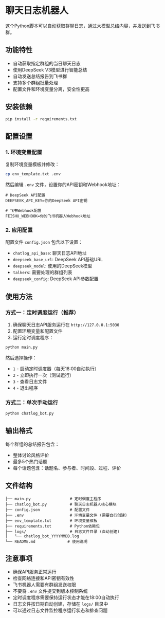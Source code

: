 # 聊天日志机器人

这个Python脚本可以自动获取群聊日志，通过大模型总结内容，并发送到飞书群。

## 功能特性

- 自动获取指定群组的当日聊天日志
- 使用DeepSeek V3模型进行智能总结
- 自动发送总结报告到飞书群
- 支持多个群组批量处理
- 配置文件和环境变量分离，安全性更高

## 安装依赖

```bash
pip install -r requirements.txt
```

## 配置设置

### 1. 环境变量配置

复制环境变量模板并修改：
```bash
cp env_template.txt .env
```

然后编辑 `.env` 文件，设置你的API密钥和Webhook地址：
```env
# DeepSeek API配置
DEEPSEEK_API_KEY=你的DeepSeek API密钥

# 飞书Webhook配置
FEISHU_WEBHOOK=你的飞书机器人Webhook地址
```

### 2. 应用配置

配置文件 `config.json` 包含以下设置：
- `chatlog_api_base`: 聊天日志API地址
- `deepseek_base_url`: DeepSeek API基础URL  
- `deepseek_model`: 使用的DeepSeek模型
- `talkers`: 需要处理的群组列表
- `deepseek_config`: DeepSeek API参数配置

## 使用方法

### 方式一：定时调度运行（推荐）

1. 确保聊天日志API服务运行在 `http://127.0.0.1:5030`
2. 配置环境变量和配置文件
3. 运行定时调度程序：

```bash
python main.py
```

然后选择操作：
- `1` - 启动定时调度器（每天18:00自动执行）
- `2` - 立即执行一次（测试运行）
- `3` - 查看日志文件
- `4` - 退出程序

### 方式二：单次手动运行

```bash
python chatlog_bot.py
```

## 输出格式

每个群组的总结报告包含：
- 整体讨论风格评价
- 最多5个热门话题
- 每个话题包含：话题名、参与者、时间段、过程、评价

## 文件结构

```
├── main.py                 # 定时调度主程序
├── chatlog_bot.py          # 聊天日志机器人核心模块
├── config.json             # 配置文件
├── .env                    # 环境变量文件 (需要自行创建)
├── env_template.txt        # 环境变量模板
├── requirements.txt        # Python依赖包
├── logs/                   # 日志文件目录 (自动创建)
│   └── chatlog_bot_YYYYMMDD.log
└── README.md              # 使用说明
```

## 注意事项

- 确保API服务正常运行
- 检查网络连接和API密钥有效性
- 飞书机器人需要有群组发送权限
- 不要将 `.env` 文件提交到版本控制系统
- 定时调度程序需要保持运行状态才能在18:00自动执行
- 日志文件按日期自动创建，存储在 `logs/` 目录中
- 可以通过日志文件监控程序运行状态和排查问题